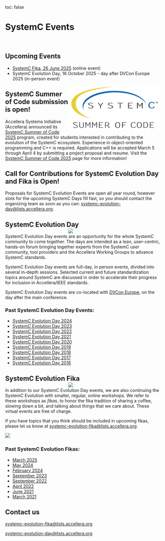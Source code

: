 toc: false

# SystemC Events
<br>

## Upcoming Events

 * [SystemC Fika, 26 June 2025](../scef202506/) (online event)
 * SystemC Evolution Day, 16 October 2025 - day after DVCon Europe 2025 (in-person event)

<img style="float:right; width:300px;" src="/images/systemc-summer-of-code-logo-2-1500.png">

## SystemC Summer of Code submission is open! 

Accellera Systems Initiative (Accellera) announced its [SystemC Summer of Code 2025](/events/ssoc2025/) program, created for students interested in contributing to the evolution of the SystemC ecosystem. Experience in object-oriented programming and C++ is required. Applications will be accepted March 5 through April 4 by submitting a project proposal and resume. Visit the [SystemC Summer of Code 2025](/events/ssoc2025/) page for more information!

## Call for Contributions for SystemC Evolution Day and Fika is Open!

Proposals for SystemC Evolution Events are open all year round, however slots for the upcoming SystemC Days fill fast, so you should contact the organizing team as soon as you can:
[systemc-evolution-day@lists.accellera.org](mailto:systemc-evolution-day@lists.accellera.org).

## SystemC Evolution Day <img style="float:right; width:300px;" src="/images/sced.png">

SystemC Evolution Day events are an opportunity for the whole SystemC community to come together.
The days are intended as a lean, user-centric, hands-on forum bringing together experts from the SystemC user community, tool providers and the Accellera Working Groups to advance SystemC standards.

SystemC Evolution Day events are full-day, in person events, divided into several in-depth sessions. Selected current and future standardization topics around SystemC are discussed in order to accelerate their progress for inclusion in Accellera/IEEE standards.

SystemC Evolution Day events are co-located with [DVCon Europe](https://dvcon-europe.org), on the day after the main conference.

### Past SystemC Evolution Day Events:

* [SystemC Evolution Day 2024](../sced2024/)
* [SystemC Evolution Day 2023](../sced2023/)
* [SystemC Evolution Day 2022](../sced2022/)
* [SystemC Evolution Day 2021](../sced2021/)
* [SystemC Evolution Day 2020](../sced2020/)
* [SystemC Evolution Day 2019](../sced2019/)
* [SystemC Evolution Day 2018](../sced2018/)
* [SystemC Evolution Day 2017](../sced2017/)
* [SystemC Evolution Day 2016](../sced2016/)


## SystemC Evolution Fika <img style="float:right; width:300px;" src="/images/scef.png">

In addition to our SystemC Evolution Day events, we are also continuing the SystemC Evolution with smaller, regular, online workshops. We refer to these workshops as *fikas*, to honor the fika tradition of sharing a coffee, slowing down a bit, and talking about things that we care about. These virtual events are free of charge.

If you have topics that you think should be included in upcoming fikas, please let us know at [systemc-evolution-fika@lists.accellera.org](mailto:systemc-evolution-fika@lists.accellera.org).

<img style="width:300px;" src="/images/fika.jpg">

### Past SystemC Evolution Fikas:

* [March 2025](../scef202503/)
* [May 2024](../scef202405/)
* [February 2024](../scef202402/)
* [September 2023](../scef202309/)
* [September 2022](../scef202209/)
* [April 2022](../scef202204/)
* [June 2021](../scef202106/)
* [March 2021](../scef202103/)

## Contact us

[systemc-evolution-fika@lists.accellera.org](mailto:systemc-evolution-fika@lists.accellera.org)

[systemc-evolution-day@lists.accellera.org](mailto:systemc-evolution-day@lists.accellera.org)
